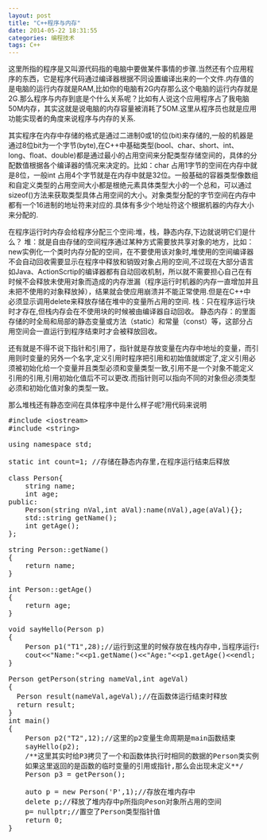 ```yaml
---
layout: post
title: "C++程序与内存"
date: 2014-05-22 18:31:55
categories: 编程技术
tags: C++
---
```


这里所指的程序是又叫源代码指的电脑中要做某件事情的步骤.当然还有个应用程序的东西，它是程序代码通过编译器根据不同设置编译出来的一个文件.内存值的是电脑的运行内存就是RAM,比如你的电脑有2G内存那么这个电脑的运行内存就是2G.那么程序与内存到底是个什么关系呢？比如有人说这个应用程序占了我电脑50M内存，其实这就是说电脑的内存容量被消耗了5OM.这里从程序员也就是应用功能实现者的角度来说程序与内存的关系.

<!--more-->其实程序在内存中存储的格式是通过二进制0或1的位(bit)来存储的,一般的机器是通过8位bit为一个字节(byte),在C++中基础类型(bool、char、short、int、long、float、double)都是通过最小的占用空间来分配类型存储空间的，具体的分配数值根据各个编译器的情况来决定的。比如：char 占用1字节的空间在内存中就是8位，一般int 占用4个字节就是在内存中就是32位。一般基础的容器类型像数组和自定义类型的占用空间大小都是根绝元素具体类型大小的一个总和，可以通过sizeof()方法来获取类型具体占用空间的大小。对象类型分配的字节空间在内存中都有一个16进制的地址符来对应的.具体有多少个地址符这个根据机器的内存大小来分配的.

在程序运行时内存会给程序分配三个空间:堆，栈，静态内存,下边就说明它们是什么？
堆：就是自由存储的空间程序通过某种方式需要放共享对象的地方，比如：new实例化一个类时内存分配的空间，在不要使用该对象时,堆使用的空间编译器不会自动回收需要显示在程序中释放和销毁对象占用的空间,不过现在大部分语言如Java、ActionScrtip的编译器都有自动回收机制，所以就不需要担心自己在有时候不会释放未使用对象而造成的内存泄漏（程序运行时机器的内存一直增加并且未把不使用的对象释放掉），结果就会使应用崩溃并不能正常使用.但是在C++中 必须显示调用delete来释放存储在堆中的变量所占用的空间.
栈：只在程序运行块时才存在,但栈内存会在不使用块的时候被由编译器自动回收。
静态内存：的里面存储的时全局和局部的静态变量或方法（static）和常量（const）等，这部分占用空间会一直运行到程序结束时才会被释放回收。

还有就是不得不说下指针和引用了，指针就是存放变量在内存中地址的变量，而引用则时变量的另外一个名字,定义引用时程序把引用和初始值就绑定了,定义引用必须被初始化给一个变量并且类型必须和变量类型一致,引用不是一个对象不能定义引用的引用,引用初始化值后不可以更改.而指针则可以指向不同的对象但必须类型必须和初始化值对象的类型一致。

那么堆栈还有静态空间在具体程序中是什么样子呢?用代码来说明
<pre class="lang:c++ decode:true">#include &lt;iostream&gt;
#include &lt;string&gt;

using namespace std;

static int count=1; //存储在静态内存里,在程序运行结束后释放

class Person{
    string name;
    int age;
public:
    Person(string nVal,int aVal):name(nVal),age(aVal){};
    std::string getName();
    int getAge();
};

string Person::getName()
{
    return name;
}

int Person::getAge()
{
    return age;
}

void sayHello(Person p)
{
    Person p1("T1",28);//运行到这里的时候存放在栈内存中,当程序运行sayHello函数结束时被释放
    cout&lt;&lt;"Name:"&lt;&lt;p1.getName()&lt;&lt;"Age:"&lt;&lt;p1.getAge()&lt;&lt;endl;
}

Person getPerson(string nameVal,int ageVal)
{
  Person result(nameVal,ageVal);//在函数体运行结束时释放
  return result;
}
int main()
{
    Person p2("T2",12);//这里的p2变量生命周期是main函数结束
    sayHello(p2);
    /**这里其实时给P3拷贝了一个和函数体执行时相同的数据的Person类实例,
    如果这里返回的是函数的临时变量的引用或指针,那么会出现未定义**/
    Person p3 = getPerson();

    auto p = new Person('P',1);//存放在堆内存中
    delete p;//释放了堆内存中p所指向Peson对象所占用的空间
    p= nullptr;//置空了Person类型指针值
    return 0;
}</pre>
